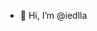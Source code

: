 - 👋 Hi, I’m @iedlla

<!---
iedlla/iedlla is a ✨ special ✨ repository because its `README.md` (this file) appears on your GitHub profile.
You can click the Preview link to take a look at your changes.
--->
